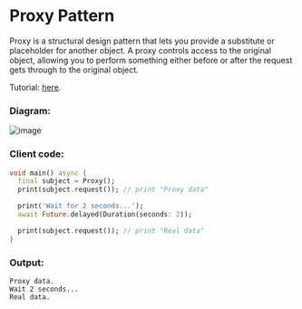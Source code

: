 # Proxy Pattern
Proxy is a structural design pattern that lets you provide a substitute or placeholder for another 
object. A proxy controls access to the original object, allowing you to perform something either 
before or after the request gets through to the original object.

Tutorial: [here](https://refactoring.guru/design-patterns/proxy).

### Diagram:
![image](https://user-images.githubusercontent.com/8049534/175924643-8d4f9ee4-80fc-4377-864c-d115a94a720c.png)

### Client code:
```dart
void main() async {
  final subject = Proxy();
  print(subject.request()); // print "Proxy data"

  print('Wait for 2 seconds...');
  await Future.delayed(Duration(seconds: 2));

  print(subject.request()); // print "Real data"
}
```

### Output:
```
Proxy data.
Wait 2 seconds...
Real data.
```
